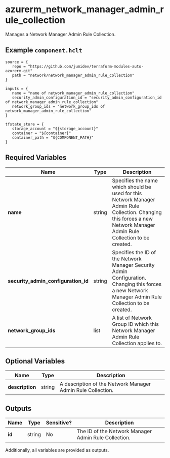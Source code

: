 # azurerm_network_manager_admin_rule_collection

Manages a Network Manager Admin Rule Collection.

## Example `component.hclt`

```hcl
source = {
   repo = "https://github.com/jumidev/terraform-modules-auto-azurerm.git"   
   path = "network/network_manager_admin_rule_collection"   
}

inputs = {
   name = "name of network_manager_admin_rule_collection"   
   security_admin_configuration_id = "security_admin_configuration_id of network_manager_admin_rule_collection"   
   network_group_ids = "network_group_ids of network_manager_admin_rule_collection"   
}

tfstate_store = {
   storage_account = "${storage_account}"   
   container = "${container}"   
   container_path = "${COMPONENT_PATH}"   
}

```

## Required Variables

| Name | Type |  Description |
| ---- | --------- |  ----------- |
| **name** | string |  Specifies the name which should be used for this Network Manager Admin Rule Collection. Changing this forces a new Network Manager Admin Rule Collection to be created. | 
| **security_admin_configuration_id** | string |  Specifies the ID of the Network Manager Security Admin Configuration. Changing this forces a new Network Manager Admin Rule Collection to be created. | 
| **network_group_ids** | list |  A list of Network Group ID which this Network Manager Admin Rule Collection applies to. | 

## Optional Variables

| Name | Type |  Description |
| ---- | --------- |  ----------- |
| **description** | string |  A description of the Network Manager Admin Rule Collection. | 



## Outputs

| Name | Type | Sensitive? | Description |
| ---- | ---- | --------- | --------- |
| **id** | string | No  | The ID of the Network Manager Admin Rule Collection. | 

Additionally, all variables are provided as outputs.
